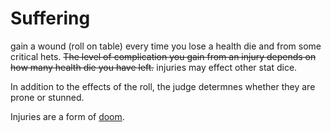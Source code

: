 # Suffering
gain a wound (roll on table) every time you lose a health die and from some critical hets. ~~The level of complication you gain from an injury depends on how many health die you have left.~~ injuries may effect other stat dice. 

In addition to the effects of the roll, the judge determnes whether they are prone or stunned.

Injuries are a form of [doom](dooms.md).
